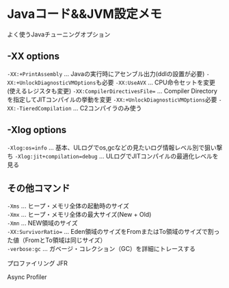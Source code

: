 # Javaコード&&JVM設定メモ
よく使うJavaチューニングオプション
## -XX options
`-XX:+PrintAssembly` ... Javaの実行時にアセンブル出力(ddlの設置が必要)
`-XX:+UnlockDiagnosticVMOptions`も必要
`-XX:UseAVX` ... CPU命令セットを変更(使えるレジスタも変更)
`-XX:CompilerDirectivesFile=` ... Compiler Directoryを指定してJITコンパイルの挙動を変更
`-XX:+UnlockDiagnosticVMOptions`必要
`-XX:-TieredCompilation` ... C2コンパイラのみ使う

## -Xlog options
`-Xlog:os=info` ... 基本、ULログでos,gcなどの見たいログ情報レベル別で狙い撃ち
`-Xlog:jit+compilation=debug` ... ULログでJITコンパイルの最適化レベルを見る

## その他コマンド
`-Xms` ... ヒープ・メモリ全体の起動時のサイズ  
`-Xmx` ... ヒープ・メモリ全体の最大サイズ(New + Old)  
`-Xmn` ... NEW領域のサイズ  
`-XX:SurvivorRatio=` ... Eden領域のサイズをFromまたはTo領域のサイズで割った値（FromとTo領域は同じサイズ）  
`-verbose:gc` ... ガベージ・コレクション（GC）を詳細にトレースする  

プロファイリング
JFR

Async Profiler